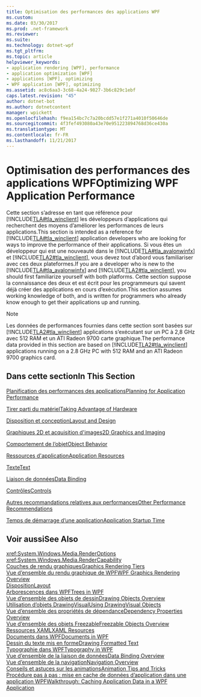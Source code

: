 ```yaml
---
title: Optimisation des performances des applications WPF
ms.custom: 
ms.date: 03/30/2017
ms.prod: .net-framework
ms.reviewer: 
ms.suite: 
ms.technology: dotnet-wpf
ms.tgt_pltfrm: 
ms.topic: article
helpviewer_keywords:
- application rendering [WPF], performance
- application optimization [WPF]
- applications [WPF], optimizing
- WPF application [WPF], optimizing
ms.assetid: ac8c6aa3-3c68-4a24-9827-3b6c829c1ebf
caps.latest.revision: "45"
author: dotnet-bot
ms.author: dotnetcontent
manager: wpickett
ms.openlocfilehash: f9ea154bc7c7a20bcdd57e1f271a4010f50646de
ms.sourcegitcommit: 4f3fef493080a43e70e951223894768d36ce430a
ms.translationtype: MT
ms.contentlocale: fr-FR
ms.lasthandoff: 11/21/2017
---
```

# <a name="optimizing-wpf-application-performance"></a><span data-ttu-id="0306d-102">Optimisation des performances des applications WPF</span><span class="sxs-lookup"><span data-stu-id="0306d-102">Optimizing WPF Application Performance</span></span>
<span data-ttu-id="0306d-103">Cette section s’adresse en tant que référence pour [!INCLUDE[TLA#tla_winclient](../../../../includes/tlasharptla-winclient-md.md)] les développeurs d’applications qui recherchent des moyens d’améliorer les performances de leurs applications.</span><span class="sxs-lookup"><span data-stu-id="0306d-103">This section is intended as a reference for [!INCLUDE[TLA#tla_winclient](../../../../includes/tlasharptla-winclient-md.md)] application developers who are looking for ways to improve the performance of their applications.</span></span> <span data-ttu-id="0306d-104">Si vous êtes un développeur qui est une nouveauté dans le [!INCLUDE[TLA#tla_avalonwinfx](../../../../includes/tlasharptla-avalonwinfx-md.md)] et [!INCLUDE[TLA2#tla_winclient](../../../../includes/tla2sharptla-winclient-md.md)], vous devez tout d’abord vous familiariser avec ces deux plateformes.</span><span class="sxs-lookup"><span data-stu-id="0306d-104">If you are a developer who is new to the [!INCLUDE[TLA#tla_avalonwinfx](../../../../includes/tlasharptla-avalonwinfx-md.md)] and [!INCLUDE[TLA2#tla_winclient](../../../../includes/tla2sharptla-winclient-md.md)], you should first familiarize yourself with both platforms.</span></span> <span data-ttu-id="0306d-105">Cette section suppose la connaissance des deux et est écrit pour les programmeurs qui savent déjà créer des applications en cours d’exécution.</span><span class="sxs-lookup"><span data-stu-id="0306d-105">This section assumes working knowledge of both, and is written for programmers who already know enough to get their applications up and running.</span></span>  
  
> [!NOTE]
>  <span data-ttu-id="0306d-106">Les données de performances fournies dans cette section sont basées sur [!INCLUDE[TLA2#tla_winclient](../../../../includes/tla2sharptla-winclient-md.md)] applications s’exécutant sur un PC à 2,8 GHz avec 512 RAM et un ATI Radeon 9700 carte graphique.</span><span class="sxs-lookup"><span data-stu-id="0306d-106">The performance data provided in this section are based on [!INCLUDE[TLA2#tla_winclient](../../../../includes/tla2sharptla-winclient-md.md)] applications running on a 2.8 GHz PC with 512 RAM and an ATI Radeon 9700 graphics card.</span></span>  
  
## <a name="in-this-section"></a><span data-ttu-id="0306d-107">Dans cette section</span><span class="sxs-lookup"><span data-stu-id="0306d-107">In This Section</span></span>  
 [<span data-ttu-id="0306d-108">Planification des performances des applications</span><span class="sxs-lookup"><span data-stu-id="0306d-108">Planning for Application Performance</span></span>](../../../../docs/framework/wpf/advanced/planning-for-application-performance.md)  
  
 [<span data-ttu-id="0306d-109">Tirer parti du matériel</span><span class="sxs-lookup"><span data-stu-id="0306d-109">Taking Advantage of Hardware</span></span>](../../../../docs/framework/wpf/advanced/optimizing-performance-taking-advantage-of-hardware.md)  
  
 [<span data-ttu-id="0306d-110">Disposition et conception</span><span class="sxs-lookup"><span data-stu-id="0306d-110">Layout and Design</span></span>](../../../../docs/framework/wpf/advanced/optimizing-performance-layout-and-design.md)  
  
 [<span data-ttu-id="0306d-111">Graphiques 2D et acquisition d'images</span><span class="sxs-lookup"><span data-stu-id="0306d-111">2D Graphics and Imaging</span></span>](../../../../docs/framework/wpf/advanced/optimizing-performance-2d-graphics-and-imaging.md)  
  
 [<span data-ttu-id="0306d-112">Comportement de l’objet</span><span class="sxs-lookup"><span data-stu-id="0306d-112">Object Behavior</span></span>](../../../../docs/framework/wpf/advanced/optimizing-performance-object-behavior.md)  
  
 [<span data-ttu-id="0306d-113">Ressources d'application</span><span class="sxs-lookup"><span data-stu-id="0306d-113">Application Resources</span></span>](../../../../docs/framework/wpf/advanced/optimizing-performance-application-resources.md)  
  
 [<span data-ttu-id="0306d-114">Texte</span><span class="sxs-lookup"><span data-stu-id="0306d-114">Text</span></span>](../../../../docs/framework/wpf/advanced/optimizing-performance-text.md)  
  
 [<span data-ttu-id="0306d-115">Liaison de données</span><span class="sxs-lookup"><span data-stu-id="0306d-115">Data Binding</span></span>](../../../../docs/framework/wpf/advanced/optimizing-performance-data-binding.md)  
  
 [<span data-ttu-id="0306d-116">Contrôles</span><span class="sxs-lookup"><span data-stu-id="0306d-116">Controls</span></span>](../../../../docs/framework/wpf/advanced/optimizing-performance-controls.md)  
  
 [<span data-ttu-id="0306d-117">Autres recommandations relatives aux performances</span><span class="sxs-lookup"><span data-stu-id="0306d-117">Other Performance Recommendations</span></span>](../../../../docs/framework/wpf/advanced/optimizing-performance-other-recommendations.md)  
  
 [<span data-ttu-id="0306d-118">Temps de démarrage d’une application</span><span class="sxs-lookup"><span data-stu-id="0306d-118">Application Startup Time</span></span>](../../../../docs/framework/wpf/advanced/application-startup-time.md)  
  
## <a name="see-also"></a><span data-ttu-id="0306d-119">Voir aussi</span><span class="sxs-lookup"><span data-stu-id="0306d-119">See Also</span></span>  
 <xref:System.Windows.Media.RenderOptions>  
 <xref:System.Windows.Media.RenderCapability>  
 [<span data-ttu-id="0306d-120">Couches de rendu graphiques</span><span class="sxs-lookup"><span data-stu-id="0306d-120">Graphics Rendering Tiers</span></span>](../../../../docs/framework/wpf/advanced/graphics-rendering-tiers.md)  
 [<span data-ttu-id="0306d-121">Vue d’ensemble du rendu graphique de WPF</span><span class="sxs-lookup"><span data-stu-id="0306d-121">WPF Graphics Rendering Overview</span></span>](../../../../docs/framework/wpf/graphics-multimedia/wpf-graphics-rendering-overview.md)  
 [<span data-ttu-id="0306d-122">Disposition</span><span class="sxs-lookup"><span data-stu-id="0306d-122">Layout</span></span>](../../../../docs/framework/wpf/advanced/layout.md)  
 [<span data-ttu-id="0306d-123">Arborescences dans WPF</span><span class="sxs-lookup"><span data-stu-id="0306d-123">Trees in WPF</span></span>](../../../../docs/framework/wpf/advanced/trees-in-wpf.md)  
 [<span data-ttu-id="0306d-124">Vue d’ensemble des objets de dessin</span><span class="sxs-lookup"><span data-stu-id="0306d-124">Drawing Objects Overview</span></span>](../../../../docs/framework/wpf/graphics-multimedia/drawing-objects-overview.md)  
 [<span data-ttu-id="0306d-125">Utilisation d’objets DrawingVisual</span><span class="sxs-lookup"><span data-stu-id="0306d-125">Using DrawingVisual Objects</span></span>](../../../../docs/framework/wpf/graphics-multimedia/using-drawingvisual-objects.md)  
 [<span data-ttu-id="0306d-126">Vue d’ensemble des propriétés de dépendance</span><span class="sxs-lookup"><span data-stu-id="0306d-126">Dependency Properties Overview</span></span>](../../../../docs/framework/wpf/advanced/dependency-properties-overview.md)  
 [<span data-ttu-id="0306d-127">Vue d’ensemble des objets Freezable</span><span class="sxs-lookup"><span data-stu-id="0306d-127">Freezable Objects Overview</span></span>](../../../../docs/framework/wpf/advanced/freezable-objects-overview.md)  
 [<span data-ttu-id="0306d-128">Ressources XAML</span><span class="sxs-lookup"><span data-stu-id="0306d-128">XAML Resources</span></span>](../../../../docs/framework/wpf/advanced/xaml-resources.md)  
 [<span data-ttu-id="0306d-129">Documents dans WPF</span><span class="sxs-lookup"><span data-stu-id="0306d-129">Documents in WPF</span></span>](../../../../docs/framework/wpf/advanced/documents-in-wpf.md)  
 [<span data-ttu-id="0306d-130">Dessin du texte mis en forme</span><span class="sxs-lookup"><span data-stu-id="0306d-130">Drawing Formatted Text</span></span>](../../../../docs/framework/wpf/advanced/drawing-formatted-text.md)  
 [<span data-ttu-id="0306d-131">Typographie dans WPF</span><span class="sxs-lookup"><span data-stu-id="0306d-131">Typography in WPF</span></span>](../../../../docs/framework/wpf/advanced/typography-in-wpf.md)  
 [<span data-ttu-id="0306d-132">Vue d’ensemble de la liaison de données</span><span class="sxs-lookup"><span data-stu-id="0306d-132">Data Binding Overview</span></span>](../../../../docs/framework/wpf/data/data-binding-overview.md)  
 [<span data-ttu-id="0306d-133">Vue d’ensemble de la navigation</span><span class="sxs-lookup"><span data-stu-id="0306d-133">Navigation Overview</span></span>](../../../../docs/framework/wpf/app-development/navigation-overview.md)  
 [<span data-ttu-id="0306d-134">Conseils et astuces sur les animations</span><span class="sxs-lookup"><span data-stu-id="0306d-134">Animation Tips and Tricks</span></span>](../../../../docs/framework/wpf/graphics-multimedia/animation-tips-and-tricks.md)  
 [<span data-ttu-id="0306d-135">Procédure pas à pas : mise en cache de données d’application dans une application WPF</span><span class="sxs-lookup"><span data-stu-id="0306d-135">Walkthrough: Caching Application Data in a WPF Application</span></span>](../../../../docs/framework/wpf/advanced/walkthrough-caching-application-data-in-a-wpf-application.md)
